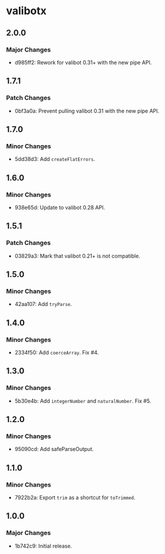 # valibotx

## 2.0.0

### Major Changes

- d985ff2: Rework for valibot 0.31+ with the new pipe API.

## 1.7.1

### Patch Changes

- 0bf3a0a: Prevent pulling valibot 0.31 with the new pipe API.

## 1.7.0

### Minor Changes

- 5dd38d3: Add `createFlatErrors`.

## 1.6.0

### Minor Changes

- 938e65d: Update to valibot 0.28 API.

## 1.5.1

### Patch Changes

- 03829a3: Mark that valibot 0.21+ is not compatible.

## 1.5.0

### Minor Changes

- 42aa107: Add `tryParse`.

## 1.4.0

### Minor Changes

- 2334f50: Add `coerceArray`. Fix #4.

## 1.3.0

### Minor Changes

- 5b30e4b: Add `integerNumber` and `naturalNumber`. Fix #5.

## 1.2.0

### Minor Changes

- 95090cd: Add safeParseOutput.

## 1.1.0

### Minor Changes

- 7922b2a: Export `trim` as a shortcut for `toTrimmed`.

## 1.0.0

### Major Changes

- 1b742c9: Initial release.
